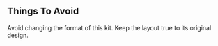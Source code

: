 ## Things To Avoid
Avoid changing the format of this kit. Keep the layout true to its original design.

